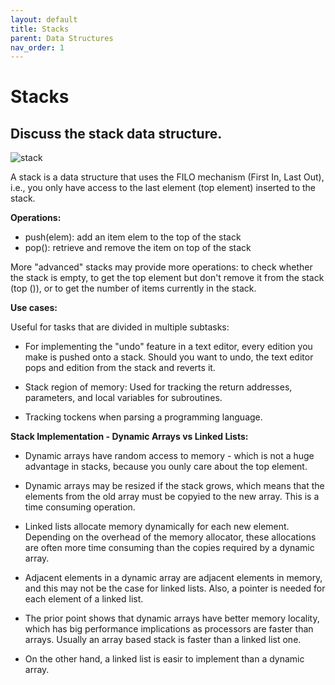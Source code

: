 ```yaml
---
layout: default
title: Stacks
parent: Data Structures
nav_order: 1
---
```


# Stacks

## Discuss the stack data structure. 

![stack](../img/stack.jpg)

A stack is a data structure that uses the FILO mechanism (First In, Last Out), i.e.,
you only have access to the last element (top element) inserted to the stack.


**Operations:**
  
  - push(elem): add an item elem to the top of the stack
  - pop(): retrieve and remove the item on top of the stack

More "advanced" stacks may provide more operations: to check whether the stack is empty,
to get the top element but don't remove it from the stack (top ()), or to get the number 
of items currently in the stack.


**Use cases:** 

Useful for tasks that are divided in multiple subtasks:

- For implementing the "undo" feature in a text editor, every edition you make is pushed onto a
stack. Should you want to undo, the text editor pops and edition from the stack and reverts it.

- Stack region of memory: Used for tracking the return addresses, parameters, and local variables
for subroutines.

- Tracking tockens when parsing a programming language.


**Stack Implementation - Dynamic Arrays vs Linked Lists:**

- Dynamic arrays have random access to memory - which is not a huge advantage in stacks, because
you ounly care about the top element.

- Dynamic arrays may be resized if the stack grows, which means that the elements from the old
array must be copyied to the new array. This is a time consuming operation.

- Linked lists allocate memory dynamically for each new element. Depending on the overhead of the
memory allocator, these allocations are often more time consuming than the copies required by a
dynamic array.

- Adjacent elements in a dynamic array are adjacent elements in memory, and this may not be the case
for linked lists. Also, a pointer is needed for each element of a linked list.

- The prior point shows that dynamic arrays have better memory locality, which has big performance
implications as processors are faster than arrays. Usually an array based stack is faster than a
linked list one.

- On the other hand, a linked list is easir to implement than a dynamic array.
